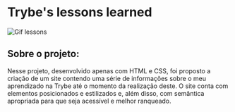 # Trybe's lessons learned

![Gif lessons]()

## Sobre o projeto:
Nesse projeto, desenvolvido apenas com HTML e CSS, foi proposto a criação de um site contendo uma série de informações sobre o meu aprendizado na Trybe até o momento da realização deste.
O site conta com elementos posicionados e estilizados e, além disso, com semântica apropriada para que seja acessível e melhor ranqueado.
